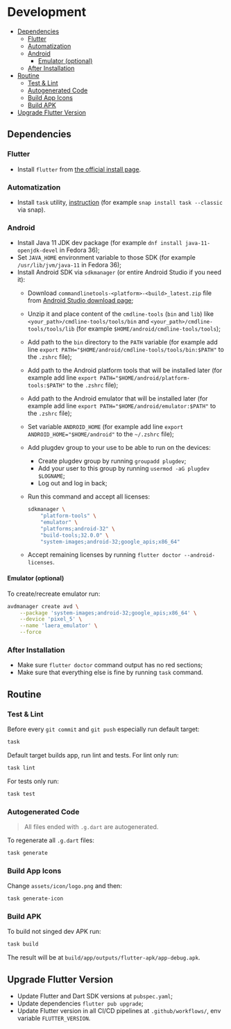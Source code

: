 # Development

* [Dependencies](#dependencies)
  * [Flutter](#flutter)
  * [Automatization](#automatization)
  * [Android](#android)
    * [Emulator (optional)](#emulator-optional)
  * [After Installation](#after-installation)
* [Routine](#routine)
  * [Test & Lint](#test--lint)
  * [Autogenerated Code](#autogenerated-code)
  * [Build App Icons](#build-app-icons)
  * [Build APK](#build-apk)
* [Upgrade Flutter Version](#upgrade-flutter-version)

## Dependencies

### Flutter

* Install `flutter` from [the official install page][flutter_installation].

### Automatization

* Install `task` utility, [instruction][go_task_installation] (for example `snap install task --classic` via snap).

### Android

* Install Java 11 JDK dev package (for example `dnf install java-11-openjdk-devel` in Fedora 36);
* Set `JAVA_HOME` environment variable to those SDK (for example `/usr/lib/jvm/java-11` in Fedora 36);
* Install Android SDK via `sdkmanager` (or entire Android Studio if you need it):
  * Download `commandlinetools-<platform>-<build>_latest.zip` file from [Android Studio download page][android_studio_download];
  * Unzip it and place content of the `cmdline-tools` (`bin` and `lib`) like `<your_path>/cmdline-tools/tools/bin` and `<your_path>/cmdline-tools/tools/lib` (for example `$HOME/android/cmdline-tools/tools`);
  * Add path to the `bin` directory to the `PATH` variable (for example add line `export PATH="$HOME/android/cmdline-tools/tools/bin:$PATH"` to the `.zshrc` file);
  * Add path to the Android platform tools that will be installed later (for example add line `export PATH="$HOME/android/platform-tools:$PATH"` to the `.zshrc` file);
  * Add path to the Android emulator that will be installed later (for example add line `export PATH="$HOME/android/emulator:$PATH"` to the `.zshrc` file);
  * Set variable `ANDROID_HOME` (for example add line `export ANDROID_HOME="$HOME/android"` to the `~/.zshrc` file);
  * Add plugdev group to your use to be able to run on the devices:
    * Create plugdev group by running `groupadd plugdev`;
    * Add your user to this group by running `usermod -aG plugdev $LOGNAME`;
    * Log out and log in back;
  * Run this command and accept all licenses:

    ```sh
    sdkmanager \
        "platform-tools" \
        "emulator" \
        "platforms;android-32" \
        "build-tools;32.0.0" \
        "system-images;android-32;google_apis;x86_64"
    ```

  * Accept remaining licenses by running `flutter doctor --android-licenses`.

#### Emulator (optional)

To create/recreate emulator run:

```sh
avdmanager create avd \
    --package 'system-images;android-32;google_apis;x86_64' \
    --device 'pixel_5' \
    --name 'laera_emulator' \
    --force
```

### After Installation

* Make sure `flutter doctor` command output has no red sections;
* Make sure that everything else is fine by running `task` command.

## Routine

### Test & Lint

Before every `git commit` and `git push` especially run default target:

```sh
task
```

Default target builds app, run lint and tests. For lint only run:

```sh
task lint
```

For tests only run:

```sh
task test
```

### Autogenerated Code

> All files ended with `.g.dart` are autogenerated.

To regenerate all `.g.dart` files:

```sh
task generate
```

### Build App Icons

Change `assets/icon/logo.png` and then:

```sh
task generate-icon
```

### Build APK

To build not singed dev APK run:

```sh
task build
```

The result will be at `build/app/outputs/flutter-apk/app-debug.apk`.

## Upgrade Flutter Version

* Update Flutter and Dart SDK versions at `pubspec.yaml`;
* Update dependencies `flutter pub upgrade`;
* Update Flutter version in all CI/CD pipelines at `.github/workflows/`, env variable `FLUTTER_VERSION`.

[flutter_installation]: https://docs.flutter.dev/get-started/install
[go_task_installation]: https://taskfile.dev/installation/
[android_studio_download]: https://developer.android.com/studio
